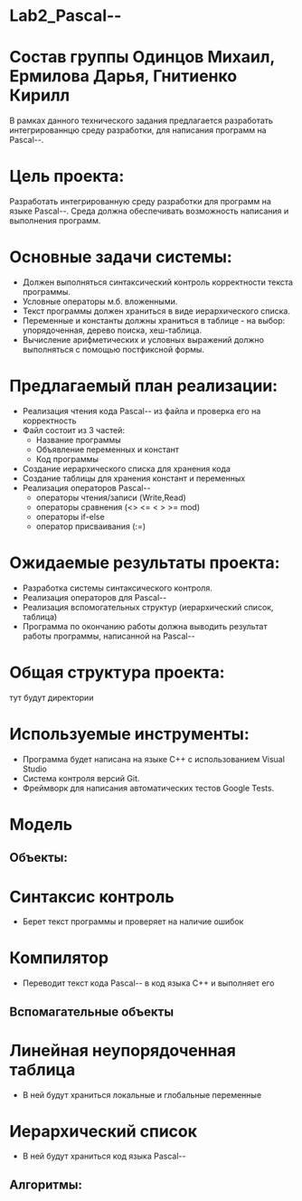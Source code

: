 # Lab2_Pascal--

# Состав группы Одинцов Михаил, Ермилова Дарья, Гнитиенко Кирилл
В рамках данного технического задания предлагается разработать интегрированнцю среду разработки, для написания программ на Pascal--.

# Цель проекта: 

Разработать интегрированную среду разработки для программ на языке Pascal--. Среда должна обеспечивать возможность написания и выполнения программ.

# Основные задачи системы:
- Должен выполняться синтаксический контроль корректности текста программы.
- Условные операторы м.б. вложенными.
- Текст программы должен храниться в виде иерархического списка.
- Переменные и константы должны храниться в таблице - на выбор: упорядоченная, дерево поиска, хеш-таблица.
- Вычисление арифметических и условных выражений должно выполняться с помощью постфиксной формы.


# Предлагаемый план реализации:

- Реализация чтения кода Pascal-- из файла и проверка его на корректность
- Файл состоит из 3 частей:
  - Название программы
  - Объявление переменных и констант
  - Код программы
- Создание иерархического списка для хранения кода
- Создание таблицы для хранения констант и переменных
- Реализация операторов Pascal--
  - операторы чтения/записи (Write,Read)
  - операторы сравнения (<> <= < > >= mod)
  - операторы if-else
  - оператор присваивания (:=)


# Ожидаемые результаты проекта:
- Разработка системы синтаксического контроля.
- Реализация операторов для Pascal--
- Реализация вспомогательных структур (иерархический список, таблица)
- Программа по окончанию работы должна выводить результат работы программы, написанной на Pascal--


# Общая структура проекта:
тут будут директории

# Используемые инструменты:
- Программа будет написана на языке С++ с использованием Visual Studio
- Система контроля версий Git.
- Фреймворк для написания автоматических тестов Google Tests.
  
# Модель

## Объекты:

# Синтаксис контроль
 - Берет текст программы и проверяет на наличие ошибок
# Компилятор
 - Переводит текст кода Pascal-- в код языка С++ и выполняет его

## Вспомагательные объекты

# Линейная неупорядоченная таблица
 - В ней будут храниться локальные и глобальные переменные
   
# Иерархический список
  - В ней будут храниться код языка Pascal--

## Алгоритмы:



